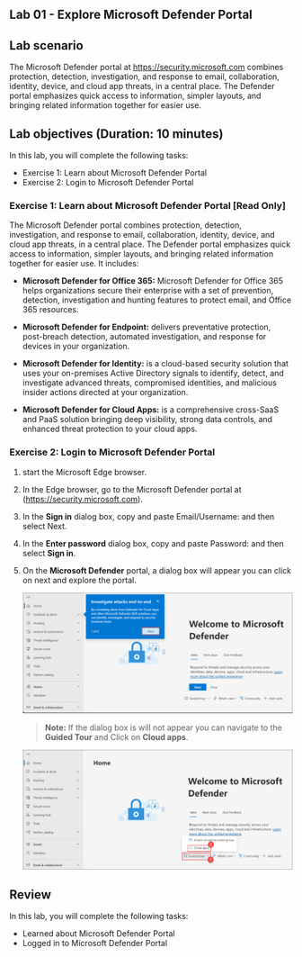 ## Lab 01 - Explore Microsoft Defender Portal

## Lab scenario

The Microsoft Defender portal at https://security.microsoft.com combines protection, detection, investigation, and response to email, collaboration, identity, device, and cloud app threats, in a central place. The Defender portal emphasizes quick access to information, simpler layouts, and bringing related information together for easier use.

## Lab objectives (Duration: 10 minutes)

In this lab, you will complete the following tasks:
- Exercise 1: Learn about Microsoft Defender Portal
- Exercise 2: Login to Microsoft Defender Portal

### Exercise 1: Learn about Microsoft Defender Portal [Read Only]

The Microsoft Defender portal combines protection, detection, investigation, and response to email, collaboration, identity, device, and cloud app threats, in a central place. The Defender portal emphasizes quick access to information, simpler layouts, and bringing related information together for easier use. It includes:

- **Microsoft Defender for Office 365:** Microsoft Defender for Office 365 helps organizations secure their enterprise with a set of prevention, detection, investigation and hunting features to protect email, and Office 365 resources.
  
- **Microsoft Defender for Endpoint:** delivers preventative protection, post-breach detection, automated investigation, and response for devices in your organization.
- **Microsoft Defender for Identity:** is a cloud-based security solution that uses your on-premises Active Directory signals to identify, detect, and investigate advanced threats, compromised identities, and malicious insider actions directed at your organization.
- **Microsoft Defender for Cloud Apps:** is a comprehensive cross-SaaS and PaaS solution bringing deep visibility, strong data controls, and enhanced threat protection to your cloud apps.

### Exercise 2: Login to Microsoft Defender Portal

1. start the Microsoft Edge browser.

1. In the Edge browser, go to the Microsoft Defender portal at (https://security.microsoft.com).

1. In the **Sign in** dialog box, copy and paste Email/Username: <inject key="AzureAdUserEmail"></inject> and then select Next.

1. In the **Enter password** dialog box, copy and paste Password: <inject key="AzureAdUserPassword"></inject> and then select **Sign in**.

1. On the **Microsoft Defender** portal, a dialog box will appear you can click on next and explore the portal.
   
   ![Picture 1](../Media/image_1.png)

   >**Note:** If the dialog box is will not appear you can navigate to the **Guided Tour** and Click on **Cloud apps**.

      ![Picture 1](../Media/image_2.png)   


## Review
In this lab, you will complete the following tasks:
- Learned about Microsoft Defender Portal
- Logged in to Microsoft Defender Portal
